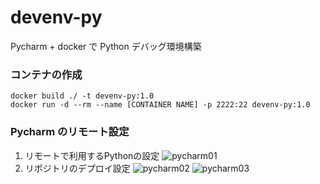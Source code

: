 devenv-py
==
Pycharm + docker で Python デバッグ環境構築

### コンテナの作成
```
docker build ./ -t devenv-py:1.0
docker run -d --rm --name [CONTAINER NAME] -p 2222:22 devenv-py:1.0
```

### Pycharm のリモート設定
1. リモートで利用するPythonの設定
![pycharm01](https://user-images.githubusercontent.com/5583062/58305133-ef9c3580-7e31-11e9-897e-4c71aeb4a822.png)
2. リポジトリのデプロイ設定
![pycharm02](https://user-images.githubusercontent.com/5583062/58305385-db0c6d00-7e32-11e9-97a7-ea72a6cf73af.jpg)
![pycharm03](https://user-images.githubusercontent.com/5583062/58305435-0f802900-7e33-11e9-8e5c-33f29c6f9e5d.jpg)